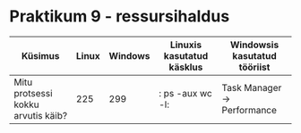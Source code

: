 # Praktikum 9 - ressursihaldus
| Küsimus | Linux | Windows | Linuxis kasutatud käsklus | Windowsis kasutatud tööriist |
| --- | --- | --- | --- | --- |
| Mitu protsessi kokku arvutis käib? | 225 | 299 |: ps -aux  wc -l: | Task Manager -> Performance |
